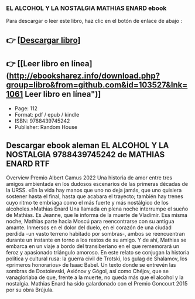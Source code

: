 ### EL ALCOHOL Y LA NOSTALGIA MATHIAS ENARD ebook

Para descargar o leer este libro, haz clic en el botón de enlace de abajo :

## 👉  [**[Descargar libro](http://ebooksharez.info/download.php?group=libro&from=github.com&id=103527&lnk=1061 "Descargar libro")**]

## 👉  [**[Leer libro en línea](http://ebooksharez.info/download.php?group=libro&from=github.com&id=103527&lnk=1061 Leer libro en línea")**]




* Page: 112
* Format: pdf / epub / kindle
* ISBN: 9788439745242
* Publisher: Random House

## Descargar ebook aleman EL ALCOHOL Y LA NOSTALGIA 9788439745242 de MATHIAS ENARD RTF

Overview
Premio Albert Camus 2022 Una historia de amor entre tres amigos ambientada en los dudosos escenarios de las primeras décadas de la URSS. «En la vida hay manos que uno no deja jamás, que uno quisiera sostener hasta el final, hasta que acabara el trayecto; también hay trenes cuyo ritmo te embriaga como el más fuerte y más nostálgico de los alcoholes.»Mathias Enard Una llamada en plena noche interrumpe el sueño de Mathias. Es Jeanne, que le informa de la muerte de Vladímir. Esa misma noche, Mathias parte hacia Moscú para reencontrarse con su antigua amante. Inmersos en el dolor del duelo, en el corazón de una ciudad perdida -un vasto terreno habitado por sombras-, ambos se reencuentran durante un instante en torno a los restos de su amigo. Y de ahí, Mathias se embarca en un viaje a bordo del transiberiano en el que rememorará un feroz y apasionado triángulo amoroso. En este relato se conjugan la historia política y cultural rusa: la guerra civil de Trotski, los gulag de Shalamov, los «primeros honorarios» de Isaac Babel. Un texto donde se entrevén las sombras de Dostoievski, Axiónov y Gógol, así como Chéjov, que se vanagloriaba de que, frente a la muerte, no queda más que el alcohol y la nostalgia. Mathias Enard ha sido galardonado con el Premio Goncourt 2015 por su obra Brújula.



